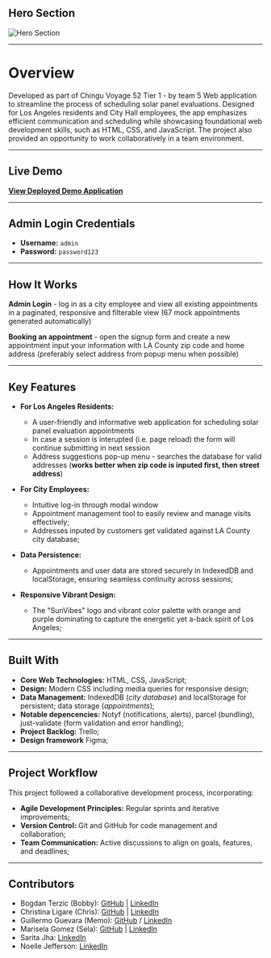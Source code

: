## Hero Section  
![Hero Section](./src/images/landing-page-image.png)

---

# Overview

Developed as part of Chingu Voyage 52 Tier 1 - by team 5
Web application to streamline the process of scheduling solar panel evaluations. Designed for Los Angeles residents and City Hall employees, the app emphasizes efficient communication and scheduling while showcasing foundational web development skills, such as HTML, CSS, and JavaScript. The project also provided an opportunity to work collaboratively in a team environment.


---

## Live Demo  
**[View Deployed Demo Application](https://solar-vibes.netlify.app/)**

---

## Admin Login Credentials  
- **Username:** `admin`  
- **Password:** `password123`

---

## How It Works  

**Admin Login** - log in as a city employee and view all existing appointments in a paginated, responsive and filterable view (67 mock appointments generated automatically)

**Booking an appointment** - open the signup form and create a new appointment input your information with LA County zip code and home address (preferably select address from popup menu when possible)

---

## Key Features  

- **For Los Angeles Residents:**
  - A user-friendly and informative web application for scheduling solar panel evaluation appointments
  - In case a session is interupted (i.e. page reload) the form will continue submitting in next session
  - Address suggestions pop-up menu - searches the database for valid addresses (__works better when zip code is inputed first, then street address__)
    
- **For City Employees:**
  - Intuitive log-in through modal window
  - Appointment management tool to easily review and manage visits effectively;
  - Addresses inputed by customers get validated against LA County city database;

- **Data Persistence:**  
  - Appointments and user data are stored securely in IndexedDB and localStorage, ensuring seamless continuity across sessions;

- **Responsive Vibrant Design:**  
  - The "SunVibes" logo and vibrant color palette with orange and purple dominating to capture the energetic yet a-back spirit of Los Angeles;

---

## Built With  

- **Core Web Technologies:** HTML, CSS, JavaScript;
- **Design:** Modern CSS including media queries for responsive design;
- **Data Management:** IndexedDB (_city database_) and localStorage for persistent; data storage (_appointments_);
- **Notable depencencies:** Notyf (notifications, alerts), parcel (bundling), just-validate (form validation and error handling);
- **Project Backlog:** Trello;
- **Design framework** Figma;

---

## Project Workflow  

This project followed a collaborative development process, incorporating:  
- **Agile Development Principles:** Regular sprints and iterative improvements;
- **Version Control:** Git and GitHub for code management and collaboration;
- **Team Communication:** Active discussions to align on goals, features, and deadlines;


---


## Contributors

- Bogdan Terzic (Bobby): [GitHub](https://github.com/minorObsession) | [LinkedIn](https://linkedin.com/in/bogdan-terzic-606340249/)
- Christina Ligare (Chris): [GitHub](https://github.com/codercreative) | [LinkedIn](https://www.linkedin.com/in/christina-ligare/)
- Guillermo Guevara (Memo): [GitHub](https://github.com/guillermoguevara887) / [LinkedIn](https://www.linkedin.com/in/guillermo-guevara-6758a51a0?trk=contact-info)
- Marisela Gomez (Sela): [GitHub](https://github.com/Mar1g0m3z) | [LinkedIn](https://www.linkedin.com/in/sela-dev/)
- Sarita Jha: [LinkedIn](https://www.linkedin.com/in/sjhabsc/)
- Noelle Jefferson: [LinkedIn](https://www.linkedin.com/in/noelle-jefferson/)
